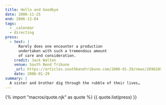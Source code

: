 ```yaml
---
title: Hello and Goodbye
date: 2006-11-25
end: 2006-12-04
tags:
  - _calendar
  - directing
press:
  - text: |
      Rarely does one encounter a production
      undertaken with such a tremendous amount
      of care and consideration.
    credit: Jack Walton
    venue: South Bend Tribune
    _url: https://articles.southbendtribune.com/2006-01-29/news/26962892_1_hester-darkness-athol-fugard
    date: 2006-01-29
summary: |
  A sister and brother dig through the rubble of their lives…
---
```


{% import "macros/quote.njk" as quote %}
{{ quote.list(press) }}
